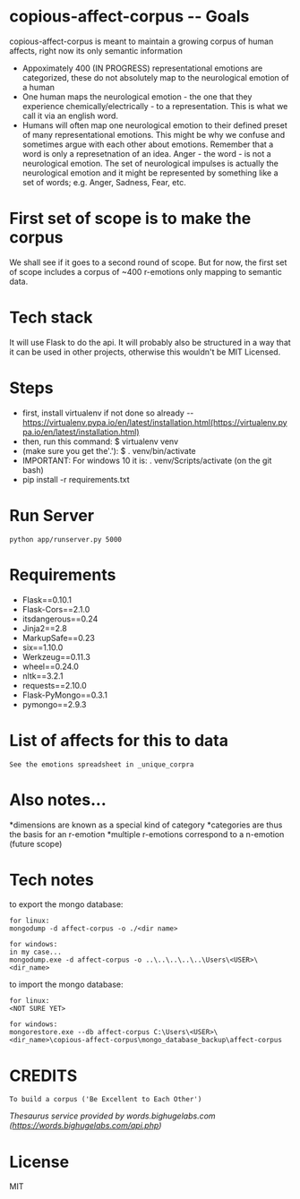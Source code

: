 # copious-affect-corpus -- Goals
copious-affect-corpus is meant to maintain a growing corpus of human affects, right now its only semantic information

* Appoximately 400 (IN PROGRESS) representational emotions are categorized, these do not absolutely map to the neurological emotion of a human
* One human maps the neurological emotion - the one that they experience chemically/electrically - to a representation. This is what we call it via an english word.
* Humans will often map one neurological emotion to their defined preset of many representational emotions. This might be why we confuse and sometimes argue with each other about emotions. Remember that a word is only a represetnation of an idea. Anger - the word - is not a neurological emotion. The set of neurological impulses is actually the neurological emotion and it might be represented by something like a set of words; e.g. Anger, Sadness, Fear, etc.

# First set of scope is to make the corpus
We shall see if it goes to a second round of scope. But for now, the first set of scope includes a corpus of ~400 r-emotions only mapping to semantic data.

# Tech stack
It will use Flask to do the api. It will probably also be structured in a way that it can be used in other projects, otherwise this wouldn't be MIT Licensed.

# Steps
* first, install virtualenv if not done so already -- https://virtualenv.pypa.io/en/latest/installation.html(https://virtualenv.pypa.io/en/latest/installation.html)
* then, run this command: $ virtualenv venv
* (make sure you get the'.'): $ . venv/bin/activate
* IMPORTANT: For windows 10 it is: . venv/Scripts/activate (on the git bash)
* pip install -r requirements.txt

# Run Server

```
python app/runserver.py 5000
```

# Requirements

* Flask==0.10.1
* Flask-Cors==2.1.0
* itsdangerous==0.24
* Jinja2==2.8
* MarkupSafe==0.23
* six==1.10.0
* Werkzeug==0.11.3
* wheel==0.24.0
* nltk==3.2.1
* requests==2.10.0
* Flask-PyMongo==0.3.1
* pymongo==2.9.3


# List of affects for this to data
```
See the emotions spreadsheet in _unique_corpra
```

# Also notes...
*dimensions are known as a special kind of category
*categories are thus the basis for an r-emotion
*multiple r-emotions correspond to a n-emotion (future scope)

# Tech notes
to export the mongo database:
```
for linux:
mongodump -d affect-corpus -o ./<dir name>

for windows:
in my case...
mongodump.exe -d affect-corpus -o ..\..\..\..\..\Users\<USER>\<dir_name>
```
to import the mongo database:

```
for linux:
<NOT SURE YET>

for windows:
mongorestore.exe --db affect-corpus C:\Users\<USER>\<dir_name>\copious-affect-corpus\mongo_database_backup\affect-corpus
```

# CREDITS
```
To build a corpus ('Be Excellent to Each Other')
```

_Thesaurus service provided by words.bighugelabs.com (https://words.bighugelabs.com/api.php)_

# License

MIT
